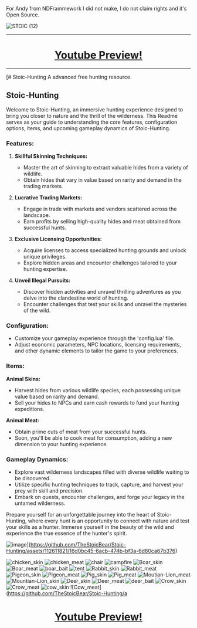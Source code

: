 For Andy from NDFrammework
I did not make, I do not claim rights and it's Open Source.

![STOIC (12)](https://github.com/TheStoicBear/Stoic-Hunting/assets/112611821/8a1a3368-2343-40d4-9316-2a7d5e93dc3d)

--------------------------


<h1 align="center"><a href="https://www.youtube.com/watch?v=N1S4f8cZQ4o">Youtube Preview!</a></h1>

--------------------------

[# Stoic-Hunting
A advanced free hunting resource.
## Stoic-Hunting

Welcome to Stoic-Hunting, an immersive hunting experience designed to bring you closer to nature and the thrill of the wilderness. This Readme serves as your guide to understanding the core features, configuration options, items, and upcoming gameplay dynamics of Stoic-Hunting.

### Features:

1. **Skillful Skinning Techniques:**
   - Master the art of skinning to extract valuable hides from a variety of wildlife.
   - Obtain hides that vary in value based on rarity and demand in the trading markets.

2. **Lucrative Trading Markets:**
   - Engage in trade with markets and vendors scattered across the landscape.
   - Earn profits by selling high-quality hides and meat obtained from successful hunts.

3. **Exclusive Licensing Opportunities:**
   - Acquire licenses to access specialized hunting grounds and unlock unique privileges.
   - Explore hidden areas and encounter challenges tailored to your hunting expertise.

4. **Unveil Illegal Pursuits:**
   - Discover hidden activities and unravel thrilling adventures as you delve into the clandestine world of hunting.
   - Encounter challenges that test your skills and unravel the mysteries of the wild.

### Configuration:

- Customize your gameplay experience through the 'config.lua' file.
- Adjust economic parameters, NPC locations, licensing requirements, and other dynamic elements to tailor the game to your preferences.

### Items:

**Animal Skins:**
- Harvest hides from various wildlife species, each possessing unique value based on rarity and demand.
- Sell your hides to NPCs and earn cash rewards to fund your hunting expeditions.

**Animal Meat:**
- Obtain prime cuts of meat from your successful hunts.
- Soon, you'll be able to cook meat for consumption, adding a new dimension to your hunting experience.

### Gameplay Dynamics:

- Explore vast wilderness landscapes filled with diverse wildlife waiting to be discovered.
- Utilize specific hunting techniques to track, capture, and harvest your prey with skill and precision.
- Embark on quests, encounter challenges, and forge your legacy in the untamed wilderness.

Prepare yourself for an unforgettable journey into the heart of Stoic-Hunting, where every hunt is an opportunity to connect with nature and test your skills as a hunter. Immerse yourself in the beauty of the wild and experience the true essence of the hunter's spirit.

![image](https://github.com/TheStoicBear/Stoic-Hunting/assets/112611821/16d0bc45-6acb-474b-bf3a-6d60ca67b376)](https://github.com/TheStoicBear/Stoic-Hunting/assets/112611821/16d0bc45-6acb-474b-bf3a-6d60ca67b376)

![chicken_skin](https://github.com/TheStoicBear/Stoic-Hunting/assets/112611821/40be93a2-dbe1-4988-a30c-bff3f38fba14)
![chicken_meat](https://github.com/TheStoicBear/Stoic-Hunting/assets/112611821/822bf199-ab19-45d8-b800-b4ef95b23c58)
![chair](https://github.com/TheStoicBear/Stoic-Hunting/assets/112611821/43e84395-4455-4ebd-8590-e58564419ab7)
![campfire](https://github.com/TheStoicBear/Stoic-Hunting/assets/112611821/5701d01f-0daf-4722-908e-76efe5e75387)
![Boar_skin](https://github.com/TheStoicBear/Stoic-Hunting/assets/112611821/f0bc8592-eec6-4edc-841d-548b67b1a3f4)
![Boar_meat](https://github.com/TheStoicBear/Stoic-Hunting/assets/112611821/0b87ed7c-c00e-41de-8a42-b9ed0c636a43)
![boar_bait](https://github.com/TheStoicBear/Stoic-Hunting/assets/112611821/2028f701-463e-4593-a644-61397f026256)
![tent](https://github.com/TheStoicBear/Stoic-Hunting/assets/112611821/3a194687-b397-409a-9d03-f8e915c74dc7)
![Rabbit_skin](https://github.com/TheStoicBear/Stoic-Hunting/assets/112611821/1ab24e63-cd40-4d5e-b8c4-11fbfe86e8c6)
![Rabbit_meat](https://github.com/TheStoicBear/Stoic-Hunting/assets/112611821/4bfaf615-94cd-4abd-8bbf-129c43ef4942)
![Pigeon_skin](https://github.com/TheStoicBear/Stoic-Hunting/assets/112611821/f26c6a51-41f9-4b28-be9c-08073ee0b221)
![Pigeon_meat](https://github.com/TheStoicBear/Stoic-Hunting/assets/112611821/2751428b-9388-49b0-942a-c143c024623f)
![Pig_skin](https://github.com/TheStoicBear/Stoic-Hunting/assets/112611821/14bca575-2118-4760-a95f-dc7070226f69)
![Pig_meat](https://github.com/TheStoicBear/Stoic-Hunting/assets/112611821/ca4798d3-be17-448a-9ef8-7f1ac0c7cb47)
![Moutian-Lion_meat](https://github.com/TheStoicBear/Stoic-Hunting/assets/112611821/6ff492f1-37c8-4a4e-a091-0f5dcb1e088e)
![Mountian-Lion_skin](https://github.com/TheStoicBear/Stoic-Hunting/assets/112611821/03d3bb89-8312-4b4e-b9b7-46e72a96ce0f)
![Deer_skin](https://github.com/TheStoicBear/Stoic-Hunting/assets/112611821/5367a667-bf80-4e98-a320-bd173d54251d)
![Deer_meat](https://github.com/TheStoicBear/Stoic-Hunting/assets/112611821/b25a4356-9c52-484d-9020-b59753257466)
![deer_bait](https://github.com/TheStoicBear/Stoic-Hunting/assets/112611821/b04290ff-f1ba-4956-b7b4-5cb2695caf25)
![Crow_skin](https://github.com/TheStoicBear/Stoic-Hunting/assets/112611821/2e84a251-a78d-4014-88e4-02dfd15959c5)
![Crow_meat](https://github.com/TheStoicBear/Stoic-Hunting/assets/112611821/5ffd7cd5-e6a5-4fbe-86a1-7b4c1c8625a1)
![cow_skin](https://github.com/TheStoicBear/Stoic-Hunting/assets/112611821/a7719842-d8fe-4a6e-8a07-ca7bf13e5af9)
![Cow_meat](https://github.com/TheStoicBear/Stoic-Hunting/a

<h1 align="center"><a href="https://www.youtube.com/watch?v=N1S4f8cZQ4o">Youtube Preview!</a></h1>
